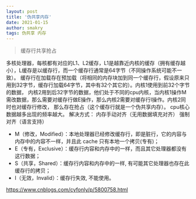 ```yaml
---
layout: post
title: '伪共享内存'
date: 2021-01-15
author: smakry
tags: 伪共享 内存
---
```


> 缓存行共享抢占


多核处理器，每核都有对应的L1、L2缓存，L1是越靠近内核的缓存（拥有缓存越小），L缓存是以缓存行，而一个缓存行通常是64字节（不同操作系统可能不一致）。
缓存行在加载存在预加载（将相同的内存块加到同一个缓存行，假设原来只用到32字节，缓存行加载64字节，其中有32个其它的）。内核1使用到前32个字节的数据，
内核2用到后32字节的数据，他们处于不同的cpu内核，当内核1操作M需改数据，那么需要对缓存行做E操作，那么内核2需要对缓存行I操作。内核2同时也对缓存行修改，
那么存在抢占（这个缓存行就是一个伪共享内存）。
cpu核心数据越多出现的频率越大。
解决方式：
	内存手动对齐（无用数据填充对齐）
	强制对齐（语言支持）


- M（修改，Modified）：本地处理器已经修改缓存行，即是脏行，它的内容与内存中的内容不一样，并且此 cache 只有本地一个拷贝(专有)；
- E（专有，Exclusive）：缓存行内容和内存中的一样，而且其它处理器都没有这行数据；
- S（共享，Shared）：缓存行内容和内存中的一样, 有可能其它处理器也存在此缓存行的拷贝；
- I（无效，Invalid）：缓存行失效, 不能使用。

<https://www.cnblogs.com/cyfonly/p/5800758.html>